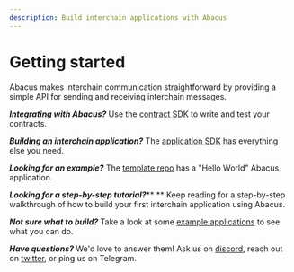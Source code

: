 ```yaml
---
description: Build interchain applications with Abacus
---
```


# Getting started

Abacus makes interchain communication straightforward by providing a simple API for sending and receiving interchain messages.

_**Integrating with Abacus?**_ Use the [contract SDK](contract-sdk/) to write and test your contracts.

_**Building an interchain application?**_ The [application SDK](application-sdk/) has everything else you need.

_**Looking for an example?**_ The [template repo](https://github.com/abacus-network/abacus-app-template) has a "Hello World" Abacus application.

_**Looking for a step-by-step tutorial?**_** ** Keep reading for a step-by-step walkthrough of how to build your first interchain application using Abacus.

_**Not sure what to build?**_ Take a look at some [example applications](examples/) to see what you can do.

_**Have questions?**_ We'd love to answer them! Ask us on [discord](https://discord.com/invite/KBD3aD78Bb), reach out on [twitter](https://twitter.com/Abacus\_Network), or ping us on Telegram.

